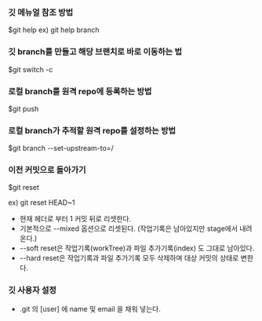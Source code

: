 ### 깃 메뉴얼 참조 방법
$git help <command> 
ex) git help branch

### 깃 branch를 만들고 해당 브랜치로 바로 이동하는 법

$git switch -c <new branch name>

### 로컬 branch를 원격 repo에 등록하는 방법

$git push <remote repo name> <Branch Name>

### 로컬 branch가 추적할 원격 repo를 설정하는 방법

$git branch --set-upstream-to=<remote repo name>/<remote branch name>


### 이전 커밋으로 돌아가기

$git reset <commit>

ex) git reset HEAD~1
- 현재 헤더로 부터 1 커밋 뒤로 리셋한다.
- 기본적으로 --mixed 옵션으로 리셋된다. (작업기록은 남아있지만 stage에서 내려온다.)
- --soft reset은 작업기록(workTree)과 파일 추가기록(index) 도 그대로 남아있다.
- --hard reset은 작업기록과 파일 추가기록 모두 삭제하며 대상 커밋의 상태로 변한다.


### 깃 사용자 설정

- .git 의 [user] 에 name 및 email 을 채워 넣는다.
